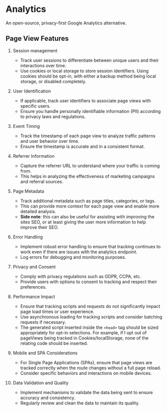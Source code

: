 # Analytics

An open-source, privacy-first Google Analytics alternative.

## Page View Features

1. Session management

   - Track user sessions to differentiate between unique users and their interactions over time.
   - Use cookies or local storage to store session identifiers. Using cookies should be opt-in, with either a backup method being local storage, or disabled completely.

2. User Identification

   - If applicable, track user identifiers to associate page views with specific users.
   - Ensure you handle personally identifiable information (PII) according to privacy laws and regulations.

3. Event Timing

   - Track the timestamp of each page view to analyze traffic patterns and user behavior over time.
   - Ensure the timestamp is accurate and in a consistent format.

4. Referrer Information

   - Capture the referrer URL to understand where your traffic is coming from.
   - This helps in analyzing the effectiveness of marketing campaigns and referral sources.

5. Page Metadata

   - Track additional metadata such as page titles, categories, or tags.
   - This can provide more context for each page view and enable more detailed analysis.
   - **Side note**: this can also be useful for assisting with improving the sites SEO, or at least giving the user more information to help improve their SEO.

6. Error Handling

   - Implement robust error handling to ensure that tracking continues to work even if there are issues with the analytics endpoint.
   - Log errors for debugging and monitoring purposes.

7. Privacy and Consent

   - Comply with privacy regulations such as GDPR, CCPA, etc.
   - Provide users with options to consent to tracking and respect their preferences.

8. Performance Impact

   - Ensure that tracking scripts and requests do not significantly impact page load times or user experience.
   - Use asynchronous loading for tracking scripts and consider batching requests if necessary.
   - The generated script inserted inside the `<head>` tag should be sized appropriately for opt-in selections. For example, if I opt out of pageViews being tracked in Cookies/localStorage, none of the relating code should be inserted.

9. Mobile and SPA Considerations

   - For Single Page Applications (SPAs), ensure that page views are tracked correctly when the route changes without a full page reload.
   - Consider specific behaviors and interactions on mobile devices.

10. Data Validation and Quality

    - Implement mechanisms to validate the data being sent to ensure accuracy and consistency.
    - Regularly review and clean the data to maintain its quality.
